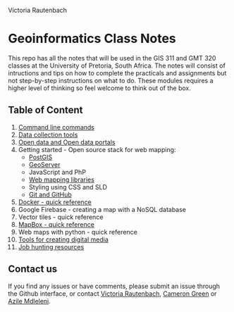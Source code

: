 Victoria Rautenbach

# Geoinformatics Class Notes

This repo has all the notes that will be used in the GIS 311 and GMT 320 classes at the University of Pretoria, South Africa. The notes will consist of intructions and tips on how to complete the practicals and assignments but not step-by-step instructions on what to do. These modules requires a higher level of thinking so feel welcome to think out of the box. 

## Table of Content
1. [Command line commands](https://github.com/vrautenbach/geoinformatics-notes/blob/master/Terminal%20commands.md)
2. [Data collection tools](https://github.com/vrautenbach/geoinformatics-notes/blob/master/Data%20collection%20tools.md)
3. [Open data and Open data portals](https://github.com/vrautenbach/geoinformatics-notes/blob/master/Open%20data%20portal.md)
4. Getting started - Open source stack for web mapping:
    * [PostGIS](https://github.com/vrautenbach/geoinformatics-notes/blob/master/Getting%20started%20with%20PostGIS.md)
    * [GeoServer](https://github.com/vrautenbach/geoinformatics-notes/blob/master/Getting%20started%20with%20Geoserver.md)
    * JavaScript and PhP
    * [Web mapping libraries](https://github.com/vrautenbach/geoinformatics-notes/blob/master/Getting%20started%20with%20web%20mapping%20libraries.md)
    * Styling using CSS and SLD
    * [Git and GitHub](https://github.com/vrautenbach/geoinformatics-notes/blob/master/Getting%20started%20with%20Git%20and%20Github.md)
5. [Docker - quick reference](https://github.com/vrautenbach/geoinformatics-notes/blob/master/Docker%20quick%20reference.md)
6. Google Firebase - creating a map with a NoSQL database
7. Vector tiles - quick reference
8. [MapBox - quick reference](https://github.com/vrautenbach/geoinformatics-notes/blob/master/Mapbox%20quick%20reference.md)
9. Web maps with python - quick reference 
10. [Tools for creating digital media](https://github.com/vrautenbach/geoinformatics-notes/blob/master/Tools%20for%20creating%20digital%20media.md)
11. [Job hunting resources](https://github.com/vrautenbach/geoinformatics-notes/blob/master/Job%20hunting%20resources.md)

## Contact us
If you find any issues or have comments, please submit an issue through the Github interface, or contact [Victoria Rautenbach](https://github.com/vrautenbach), [Cameron Green](https://github.com/CamGreen) or [Azile Mdleleni](https://github.com/AMdleleni). 